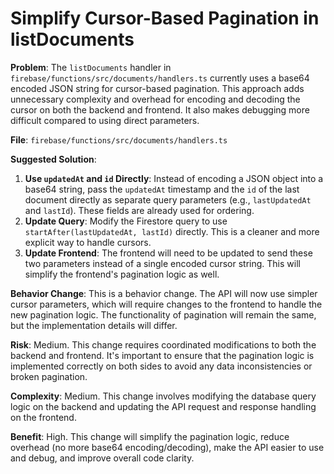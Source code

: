 # Simplify Cursor-Based Pagination in listDocuments

**Problem**: The `listDocuments` handler in `firebase/functions/src/documents/handlers.ts` currently uses a base64 encoded JSON string for cursor-based pagination. This approach adds unnecessary complexity and overhead for encoding and decoding the cursor on both the backend and frontend. It also makes debugging more difficult compared to using direct parameters.

**File**: `firebase/functions/src/documents/handlers.ts`

**Suggested Solution**:
1. **Use `updatedAt` and `id` Directly**: Instead of encoding a JSON object into a base64 string, pass the `updatedAt` timestamp and the `id` of the last document directly as separate query parameters (e.g., `lastUpdatedAt` and `lastId`). These fields are already used for ordering.
2. **Update Query**: Modify the Firestore query to use `startAfter(lastUpdatedAt, lastId)` directly. This is a cleaner and more explicit way to handle cursors.
3. **Update Frontend**: The frontend will need to be updated to send these two parameters instead of a single encoded cursor string. This will simplify the frontend's pagination logic as well.

**Behavior Change**: This is a behavior change. The API will now use simpler cursor parameters, which will require changes to the frontend to handle the new pagination logic. The functionality of pagination will remain the same, but the implementation details will differ.

**Risk**: Medium. This change requires coordinated modifications to both the backend and frontend. It's important to ensure that the pagination logic is implemented correctly on both sides to avoid any data inconsistencies or broken pagination.

**Complexity**: Medium. This change involves modifying the database query logic on the backend and updating the API request and response handling on the frontend.

**Benefit**: High. This change will simplify the pagination logic, reduce overhead (no more base64 encoding/decoding), make the API easier to use and debug, and improve overall code clarity.